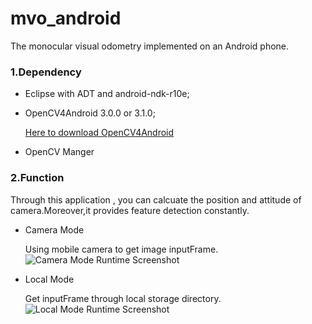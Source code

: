 # mvo_android
The monocular visual odometry implemented on an Android phone.
### 1.Dependency
* Eclipse with ADT and android-ndk-r10e;
* OpenCV4Android 3.0.0 or 3.1.0;

  [Here to download OpenCV4Android](http://opencv.org/downloads.html)
* OpenCV Manger

### 2.Function
Through this application , you can calcuate the position and attitude of camera.Moreover,it provides feature detection constantly.

* Camera Mode

  Using mobile camera to get image inputFrame.
  ![Camera Mode Runtime Screenshot](http://7xqxgd.com1.z0.glb.clouddn.com/Screenshot_2016-05-19-08-19-46%5B1%5D.png)
* Local Mode

  Get inputFrame through local storage directory.
  ![Local Mode Runtime Screenshot](http://7xqxgd.com1.z0.glb.clouddn.com/Screenshot_2016-05-19-08-31-44%5B1%5D.png)

